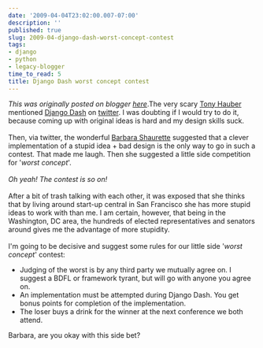 ```yaml
---
date: '2009-04-04T23:02:00.007-07:00'
description: ''
published: true
slug: 2009-04-django-dash-worst-concept-contest
tags:
- django
- python
- legacy-blogger
time_to_read: 5
title: Django Dash worst concept contest
---
```


*This was originally posted on blogger [here](https://pydanny.blogspot.com/2009/04/django-dash-worst-concept-contest.html)*.The very scary <a href="http://www.thauber.com/">Tony Hauber</a> mentioned <a href="http://djangodash.com/">Django Dash</a> on <a href="http://twitter.com/thauber/statuses/1455537655">twitter</a>. I was doubting if I would try to do it, because coming up with original ideas is hard and my design skills suck.<br /><br />Then, via twitter, the wonderful <a href="http://djangrrl.com/">Barbara Shaurette</a> suggested that a clever implementation of a stupid idea + bad design is the only way to go in such a contest. That made me laugh. Then she suggested a little side competition for '<span style="font-style: italic;">worst concept</span>'.<br /><br /><span style="font-style: italic;">Oh yeah! The contest is so on!</span><br /><br />After a bit of trash talking with each other, it was exposed that she thinks that by living around start-up central in San Francisco she has more stupid ideas to work with than me. I am certain, however, that being in the Washington, DC area, the hundreds of elected representatives and senators around gives me the advantage of more stupidity.<br /><br />I'm going to be decisive and suggest some rules for our little side '<span style="font-style: italic;">worst concept</span>' contest:<br /><ul><li>Judging of the worst is by any third party we mutually agree on. I suggest a BDFL or framework tyrant, but will go with anyone you agree on.<br /></li><li>An implementation must be attempted during Django Dash. You get bonus points for completion of the implementation.</li><li>The loser buys a drink for the winner at the next conference we both attend.</li></ul>Barbara, are you okay with this side bet?